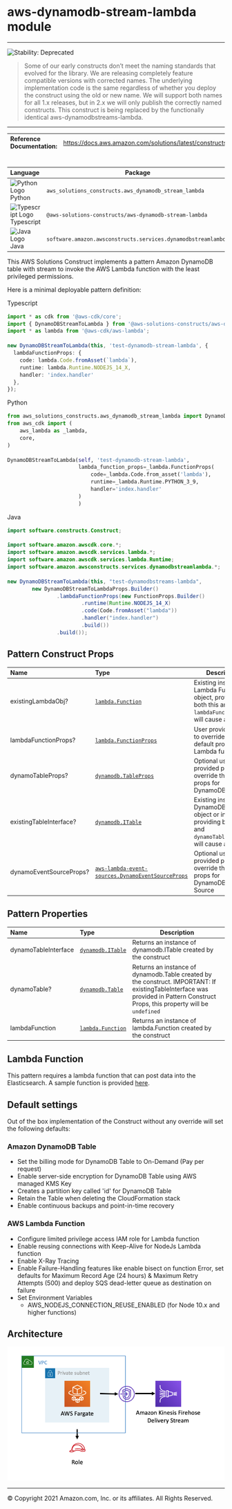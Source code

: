 # aws-dynamodb-stream-lambda module
<!--BEGIN STABILITY BANNER-->

---
![Stability: Deprecated](https://img.shields.io/badge/STABILITY-DEPRECATED-red?style=for-the-badge)

> Some of our early constructs don’t meet the naming standards that evolved for the library. We are releasing completely feature compatible versions with corrected names. The underlying implementation code is the same regardless of whether you deploy the construct using the old or new name. We will support both names for all 1.x releases, but in 2.x we will only publish the correctly named constructs. This construct is being replaced by the functionally identical aws-dynamodbstreams-lambda.

---
<!--END STABILITY BANNER-->

| **Reference Documentation**:| <span style="font-weight: normal">https://docs.aws.amazon.com/solutions/latest/constructs/</span>|
|:-------------|:-------------|
<div style="height:8px"></div>

| **Language**     | **Package**        |
|:-------------|-----------------|
|![Python Logo](https://docs.aws.amazon.com/cdk/api/latest/img/python32.png) Python|`aws_solutions_constructs.aws_dynamodb_stream_lambda`|
|![Typescript Logo](https://docs.aws.amazon.com/cdk/api/latest/img/typescript32.png) Typescript|`@aws-solutions-constructs/aws-dynamodb-stream-lambda`|
|![Java Logo](https://docs.aws.amazon.com/cdk/api/latest/img/java32.png) Java|`software.amazon.awsconstructs.services.dynamodbstreamlambda`|

This AWS Solutions Construct implements a pattern Amazon DynamoDB table with stream to invoke the AWS Lambda function  with the least privileged permissions.

Here is a minimal deployable pattern definition:

Typescript
``` typescript
import * as cdk from '@aws-cdk/core';
import { DynamoDBStreamToLambda } from '@aws-solutions-constructs/aws-dynamodb-stream-lambda';
import * as lambda from '@aws-cdk/aws-lambda';

new DynamoDBStreamToLambda(this, 'test-dynamodb-stream-lambda', {
  lambdaFunctionProps: {
    code: lambda.Code.fromAsset(`lambda`),
    runtime: lambda.Runtime.NODEJS_14_X,
    handler: 'index.handler'
  },
});
```

Python
``` python
from aws_solutions_constructs.aws_dynamodb_stream_lambda import DynamoDBStreamToLambda
from aws_cdk import (
    aws_lambda as _lambda,
    core,
)

DynamoDBStreamToLambda(self, 'test-dynamodb-stream-lambda',
                       lambda_function_props=_lambda.FunctionProps(
                           code=_lambda.Code.from_asset('lambda'),
                           runtime=_lambda.Runtime.PYTHON_3_9,
                           handler='index.handler'
                       )
                       )

```

Java
``` java
import software.constructs.Construct;

import software.amazon.awscdk.core.*;
import software.amazon.awscdk.services.lambda.*;
import software.amazon.awscdk.services.lambda.Runtime;
import software.amazon.awsconstructs.services.dynamodbstreamlambda.*;

new DynamoDBStreamToLambda(this, "test-dynamodbstreams-lambda",
        new DynamoDBStreamToLambdaProps.Builder()
                .lambdaFunctionProps(new FunctionProps.Builder()
                        .runtime(Runtime.NODEJS_14_X)
                        .code(Code.fromAsset("lambda"))
                        .handler("index.handler")
                        .build())
                .build());
```

## Pattern Construct Props

| **Name**     | **Type**        | **Description** |
|:-------------|:----------------|-----------------|
|existingLambdaObj?|[`lambda.Function`](https://docs.aws.amazon.com/cdk/api/latest/docs/@aws-cdk_aws-lambda.Function.html)|Existing instance of Lambda Function object, providing both this and `lambdaFunctionProps` will cause an error.|
|lambdaFunctionProps?|[`lambda.FunctionProps`](https://docs.aws.amazon.com/cdk/api/latest/docs/@aws-cdk_aws-lambda.FunctionProps.html)|User provided props to override the default props for the Lambda function.|
|dynamoTableProps?|[`dynamodb.TableProps`](https://docs.aws.amazon.com/cdk/api/latest/docs/@aws-cdk_aws-dynamodb.TableProps.html)|Optional user provided props to override the default props for DynamoDB Table|
|existingTableInterface?|[`dynamodb.ITable`](https://docs.aws.amazon.com/cdk/api/latest/docs/@aws-cdk_aws-dynamodb.ITable.html)|Existing instance of DynamoDB table object or interface, providing both this and `dynamoTableProps` will cause an error.|
|dynamoEventSourceProps?|[`aws-lambda-event-sources.DynamoEventSourceProps`](https://docs.aws.amazon.com/cdk/api/latest/docs/@aws-cdk_aws-lambda-event-sources.DynamoEventSourceProps.html)|Optional user provided props to override the default props for DynamoDB Event Source|

## Pattern Properties

| **Name**     | **Type**        | **Description** |
|:-------------|:----------------|-----------------|
|dynamoTableInterface|[`dynamodb.ITable`](https://docs.aws.amazon.com/cdk/api/latest/docs/@aws-cdk_aws-dynamodb.ITable.html)|Returns an instance of dynamodb.ITable created by the construct|
|dynamoTable?|[`dynamodb.Table`](https://docs.aws.amazon.com/cdk/api/latest/docs/@aws-cdk_aws-dynamodb.Table.html)|Returns an instance of dynamodb.Table created by the construct. IMPORTANT: If existingTableInterface was provided in Pattern Construct Props, this property will be `undefined`|
|lambdaFunction|[`lambda.Function`](https://docs.aws.amazon.com/cdk/api/latest/docs/@aws-cdk_aws-lambda.Function.html)|Returns an instance of lambda.Function created by the construct|

## Lambda Function

This pattern requires a lambda function that can post data into the Elasticsearch. A sample function is provided [here](https://github.com/awslabs/aws-solutions-constructs/blob/master/source/patterns/%40aws-solutions-constructs/aws-dynamodb-stream-lambda-elasticsearch-kibana/test/lambda/index.js).

## Default settings

Out of the box implementation of the Construct without any override will set the following defaults:

### Amazon DynamoDB Table
* Set the billing mode for DynamoDB Table to On-Demand (Pay per request)
* Enable server-side encryption for DynamoDB Table using AWS managed KMS Key
* Creates a partition key called 'id' for DynamoDB Table
* Retain the Table when deleting the CloudFormation stack
* Enable continuous backups and point-in-time recovery

### AWS Lambda Function
* Configure limited privilege access IAM role for Lambda function
* Enable reusing connections with Keep-Alive for NodeJs Lambda function
* Enable X-Ray Tracing
* Enable Failure-Handling features like enable bisect on function Error, set defaults for Maximum Record Age (24 hours) & Maximum Retry Attempts (500) and deploy SQS dead-letter queue as destination on failure
* Set Environment Variables
  * AWS_NODEJS_CONNECTION_REUSE_ENABLED (for Node 10.x and higher functions)

## Architecture
![Architecture Diagram](architecture.png)

***
&copy; Copyright 2021 Amazon.com, Inc. or its affiliates. All Rights Reserved.
